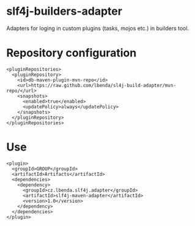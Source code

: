 # slf4j-builders-adapter
Adapters for loging in custom plugins (tasks, mojos etc.) in builders tool.

# Repository configuration
```
<pluginRepositories>
  <pluginRepository>
    <id>db-maven-plugin-mvn-repo</id>
    <url>https://raw.github.com/lbenda/sl4j-build-adapter/mvn-repo/</url>
    <snapshots>
      <enabled>true</enabled>
      <updatePolicy>always</updatePolicy>
    </snapshots>
  </pluginRepository>
</pluginRepositories>
```

# Use
```
<plugin>
  <groupId>GROUP</groupId>
  <artifactId>Artifacts</artifactId>
  <dependencies>
    <dependency>
      <groupId>cz.lbenda.slf4j.adapter</groupId>
      <artifactId>slf4j-maven-adapter</artifactId>
      <version>1.0</version>
    </dependency>
  </dependencies>
</plugin>
```
